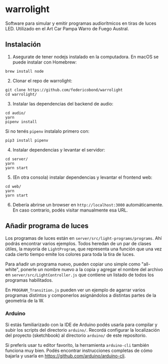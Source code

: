 warrolight
==========

Software para simular y emitir programas audiorítmicos en tiras de luces LED. Utilizado en el Art Car Pampa Warro de Fuego Austral.

## Instalación

1. Asegurate de tener nodejs instalado en la computadora. En macOS se puede instalar con Homebrew:

```
brew install node
```

2. Clonar el repo de warrolight: 

```
git clone https://github.com/federicobond/warrolight
cd warrolight/
```

3. Instalar las dependencias del backend de audio:

```
cd audio/
yarn
pipenv install
```

Si no tenés `pipenv` instalalo primero con:

```
pip3 install pipenv
```

4. Instalar dependencias y levantar el servidor:

```
cd server/
yarn
yarn start
```

5. (En otra consola) instalar dependencias y levantar el frontend web:

```
cd web/
yarn
yarn start
```

6. Debería abrirse un browser en `http://localhost:3000` automáticamente. En caso contrario, podés visitar manualmente esa URL.


## Añadir programa de luces

Los programas de luces están en `server/src/light-programs/programs`. Ahí podrás encontrar varios ejemplos. Todos heredan de un par de clases útiles, la mayoría de `LightProgram`, que representa una función que una vez cada cierto tiempo emite los colores para toda la tira de luces.

Para añadir un programa nuevo, pueden copiar uno simple como "all-white", ponerle un nombre nuevo a la copia y agregar el nombre del archivo en `server/src/LightController.js` que contiene un listado de todos los programas habilitados.

En `PROGRAM_Transition.js` pueden ver un ejemplo de agarrar varios programas distintos y componerlos asignándolos a distintas partes de la geometría de la W.

### Arduino

Si estás familiarizado con la IDE de Arduino podés usarla para compilar y subir los scripts del directorio `arduino/`. Recordá configurar la localización del proyecto (sketchbook) al directorio `arduino/` de este repositorio.

Si preferís usar tu editor favorito, la herramienta `arduino-cli` también funciona muy bien. Podés encontrar instrucciones completas de cómo bajarla y usarla en https://github.com/arduino/arduino-cli.
